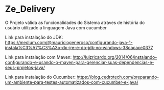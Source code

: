 # Ze_Delivery

O Projeto válida as funcionalidades do Sistema atráves de história do usuário utilizado a linguagem Java com cucumber

Link para instalação do JDK:
    https://medium.com/@mauriciogeneroso/configurando-java-1-instala%C3%A7%C3%A3o-do-jre-e-do-jdk-no-windows-38cacace0377
    
Link para instalação com Maven:
   http://luizricardo.org/2014/06/instalando-configurando-e-usando-o-maven-para-gerenciar-suas-dependencias-e-seus-projetos-java/
   
Link para instalação do Cucumber:
   https://blog.cedrotech.com/preparando-um-ambiente-para-testes-automatizados-com-cucumber-e-java/
